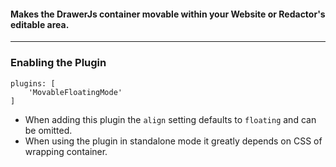 #### Makes the DrawerJs container movable within your Website or Redactor's editable area. 

***
### Enabling the Plugin
```
plugins: [
    'MovableFloatingMode'
]
```
* When adding this plugin the `align` setting defaults to `floating` and can be omitted. 
* When using the plugin in standalone mode it greatly depends on CSS of wrapping container. 